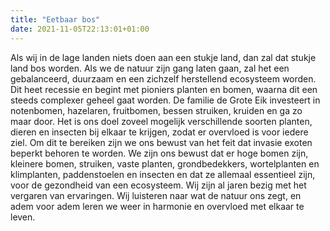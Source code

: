 ```yaml
---
title: "Eetbaar bos"
date: 2021-11-05T22:13:01+01:00
---
```

Als wij in de lage landen niets doen aan een stukje land, dan zal dat stukje
land bos worden. Als we de natuur zijn gang laten gaan, zal het een
gebalanceerd, duurzaam en een zichzelf herstellend ecosysteem worden. Dit heet
recessie en begint met pioniers planten en bomen, waarna dit een steeds
complexer geheel gaat worden. De familie de Grote Eik investeert in notenbomen,
hazelaren, fruitbomen, bessen struiken, kruiden en ga zo maar door. Het is ons
doel zoveel mogelijk verschillende soorten planten, dieren en insecten bij
elkaar te krijgen, zodat er overvloed is voor iedere ziel. Om dit te bereiken
zijn we ons bewust van het feit dat invasie exoten beperkt behoren te worden.
We zijn ons bewust dat er hoge bomen zijn, kleinere bomen, struiken, vaste
planten, grondbedekkers, wortelplanten en klimplanten, paddenstoelen en
insecten en dat ze allemaal essentieel zijn, voor de gezondheid van een
ecosysteem. Wij zijn al jaren bezig met het vergaren van ervaringen. Wij
luisteren naar wat de natuur ons zegt, en adem voor adem leren we weer in
harmonie en overvloed met elkaar te leven. 
